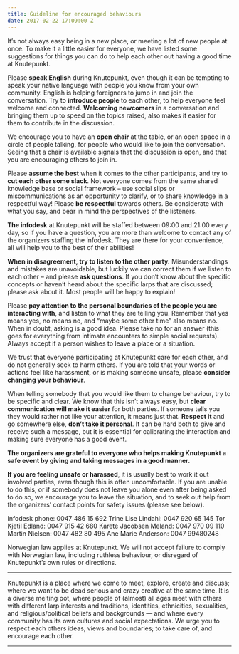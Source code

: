 ```yaml
---
title: Guideline for encouraged behaviours
date: 2017-02-22 17:09:00 Z
---
```


It’s not always easy being in a new place, or meeting a lot of new people at once. To make it a little easier for everyone, we have listed some suggestions for things you can do to help each other out having a good time at Knutepunkt.

Please **speak English** during Knutepunkt, even though it can be tempting to speak your native language with people you know from your own community. English is helping foreigners to jump in and join the conversation. Try to **introduce people** to each other, to help everyone feel welcome and connected. **Welcoming newcomers** in a conversation and bringing them up to speed on the topics raised, also makes it easier for them to contribute in the discussion. 

We encourage you to have an **open chair** at the table, or an open space in a circle of people talking, for people who would like to join the conversation. Seeing that a chair is available signals that the discussion is open, and that you are encouraging others to join in. 

Please **assume the best** when it comes to the other participants, and try to **cut each other some slack**. Not everyone comes from the same shared knowledge base or social framework – use social slips or miscommunications as an opportunity to clarify, or to share knowledge in a respectful way! Please **be respectful** towards others. Be considerate with what you say, and bear in mind the perspectives of the listeners.

**The infodesk** at Knutepunkt will be staffed between 09:00 and 21:00 every day, so if you have a question, you are more than welcome to contact any of the organizers staffing the infodesk. They are there for your convenience, all will help you to the best of their abilities! 

**When in disagreement, try to listen to the other party.** Misunderstandings and mistakes are unavoidable, but luckily we can correct them if we listen to each other – and please **ask questions**. If you don’t know about the specific concepts or haven’t heard about the specific larps that are discussed; please ask about it. Most people will be happy to explain!

Please **pay attention to the personal boundaries of the people you are interacting with**, and listen to what they are telling you. Remember that yes means yes, no means no, and “maybe some other time” also means no. When in doubt, asking is a good idea. Please take no for an answer (this goes for everything from intimate encounters to simple social requests). Always accept if a person wishes to leave a place or a situation. 

We trust that everyone participating at Knutepunkt care for each other, and do not generally seek to harm others. If you are told that your words or actions feel like harassment, or is making someone unsafe, please **consider changing your behaviour**. 

When telling somebody that you would like them to change behaviour, try to be specific and clear. We know that this isn’t always easy, but **clear communication will make it easier** for both parties. If someone tells you they would rather not like your attention, it means just that. **Respect it** and go somewhere else, **don’t take it personal**. It can be hard both to give and receive such a message, but it is essential for calibrating the interaction and making sure everyone has a good event.

**The organizers are grateful to everyone who helps making Knutepunkt a safe event by giving and taking messages in a good manner.**

**If you are feeling unsafe or harassed**, it is usually best to work it out involved parties, even though this is often uncomfortable. If you are unable to do this, or if somebody does not leave you alone even after being asked to do so, we encourage you to leave the situation, and to seek out help from the organizers’ contact points for safety issues (please see below).

Infodesk phone: 0047 486 15 692
Trine Lise Lindahl: 0047 920 65 145
Tor Kjetil Edland: 0047 915 42 680
Karete Jacobsen Meland: 0047 970 09 110
Martin Nielsen: 0047 482 80 495
Ane Marie Anderson: 0047 99480248

Norwegian law applies at Knutepunkt. We will not accept failure to comply with Norwegian law, including ruthless behaviour, or disregard of Knutepunkt’s own rules or directions.

**** 

Knutepunkt is a place where we come to meet, explore, create and discuss; where we want to be dead serious and crazy creative at the same time. It is a diverse melting pot, where people of (almost) all ages meet with others with different larp interests and traditions, identities, ethnicities, sexualities, and religious/political beliefs and backgrounds –– and where every community has its own cultures and social expectations. We urge you to respect each others ideas, views and boundaries; to take care of, and encourage each other.

****